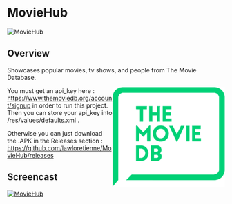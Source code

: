 # MovieHub

![MovieHub](https://raw.githubusercontent.com/lawloretienne/MovieHub/master/images/ic_launcher.png)

## Overview

Showcases popular movies, tv shows, and people from The Movie Database.

<a href="https://www.themoviedb.org/documentation/api"><img src="images/the_movie_db.png" align="right"></a>

You must get an api_key here : https://www.themoviedb.org/account/signup
in order to run this project.  Then you can store your api_key into /res/values/defaults.xml . 

Otherwise you can just download the .APK in the Releases section : https://github.com/lawloretienne/MovieHub/releases

## Screencast

[![MovieHub](http://img.youtube.com/vi/u20-ZgBYUHk/0.jpg)](https://www.youtube.com/watch?v=u20-ZgBYUHk "MovieHub")

